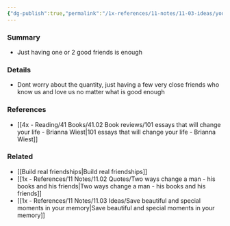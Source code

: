 ```yaml
---
{"dg-publish":true,"permalink":"/1x-references/11-notes/11-03-ideas/you-dont-need-many-close-friends/","title":"You dont need many close friends","created":"2024-02-14T20:18:19.741+03:00","updated":"2024-02-14T20:18:19.741+03:00"}
---
```



### Summary
- Just having one or 2 good friends is enough

### Details
- Dont worry about the quantity, just having a few very close friends who know us and love us no matter what is good enough

### References
- [[4x - Reading/41 Books/41.02 Book reviews/101 essays that will change your life - Brianna Wiest\|101 essays that will change your life - Brianna Wiest]]

### Related
- [[Build real friendships\|Build real friendships]]
- [[1x - References/11 Notes/11.02 Quotes/Two ways change a man - his books and his friends\|Two ways change a man - his books and his friends]]
- [[1x - References/11 Notes/11.03 Ideas/Save beautiful and special moments in your memory\|Save beautiful and special moments in your memory]]